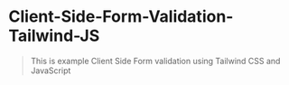 # Client-Side-Form-Validation-Tailwind-JS
> This is example Client Side Form validation using Tailwind CSS and JavaScript
